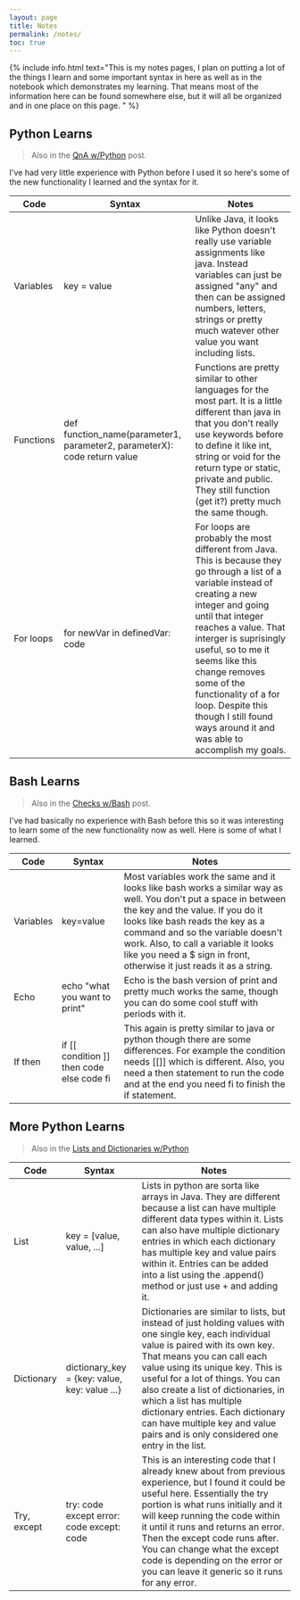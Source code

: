 ```yaml
---
layout: page
title: Notes
permalink: /notes/
toc: true
---
```


{% include info.html text="This is my notes pages, I plan on putting a lot of the things I learn and some important syntax in here as well as in the notebook which demonstrates my learning. That means most of the information here can be found somewhere else, but it will all be organized and in one place on this page. " %}


## Python Learns
> Also in the [QnA w/Python](https://toby-leeder.github.io/CSPFastpages/newcode/2022/08/24/pythonQnA.html) post.

I've had very little experience with Python before I used it so here's some of the new functionality I learned and the syntax for it.

| Code | Syntax | Notes |
|-|-|-|
| Variables | key = value | Unlike Java, it looks like Python doesn't really use variable assignments like java. Instead variables can just be assigned "any" and then can be assigned numbers, letters, strings or pretty much watever other value you want including lists. |
| Functions | def function_name(parameter1, parameter2, parameterX): code return value | Functions are pretty similar to other languages for the most part. It is a little different than java in that you don't really use keywords before to define it like int, string or void for the return type or static, private and public. They still function (get it?) pretty much the same though. |
| For loops | for newVar in definedVar: code | For loops are probably the most different from Java. This is because they go through a list of a variable instead of creating a new integer and going until that integer reaches a value. That interger is suprisingly useful, so to me it seems like this change removes some of the functionality of a for loop. Despite this though I still found ways around it and was able to accomplish my goals. 

## Bash Learns
> Also in the [Checks w/Bash](https://toby-leeder.github.io/CSPFastpages/newcode/2022/08/28/Checks.html) post.

I've had basically no experience with Bash before this so it was interesting to learn some of the new functionality now as well. Here is some of what I learned. 

| Code | Syntax | Notes |
|-|-|-|
| Variables | key=value | Most variables work the same and it looks like bash works a similar way as well. You don't put a space in between the key and the value. If you do it looks like bash reads the key as a command and so the variable doesn't work. Also, to call a variable it looks like you need a $ sign in front, otherwise it just reads it as a string. |
| Echo | echo "what you want to print" | Echo is the bash version of print and pretty much works the same, though you can do some cool stuff with periods with it. |
| If then | if [[ condition ]] then code else code fi | This again is pretty similar to java or python though there are some differences. For example the condition needs [[]] which is different. Also, you need a then statement to run the code and at the end you need fi to finish the if statement. |

## More Python Learns
> Also in the [Lists and Dictionaries w/Python](https://toby-leeder.github.io/CSPFastpages/newcode/2022/08/29/python_lists.html)

| Code | Syntax | Notes |
|-|-|-|
| List | key = [value, value, ...] | Lists in python are sorta like arrays in Java. They are different because a list can have multiple different data types within it. Lists can also have multiple dictionary entries in which each dictionary has multiple key and value pairs within it. Entries can be added into a list using the .append() method or just use + and adding it. | 
| Dictionary | dictionary_key = {key: value, key: value ...} | Dictionaries are similar to lists, but instead of just holding values with one single key, each individual value is paired with its own key. That means you can call each value using its unique key. This is useful for a lot of things. You can also create a list of dictionaries, in which a list has multiple dictionary entries. Each dictionary can have multiple key and value pairs and is only considered one entry in the list. |
| Try, except | try: code except error: code except: code | This is an interesting code that I already knew about from previous experience, but I found it could be useful here. Essentially the try portion is what runs initially and it will keep running the code within it until it runs and returns an error. Then the except code runs after. You can change what the except code is depending on the error or you can leave it generic so it runs for any error.|
